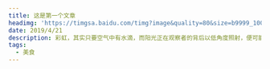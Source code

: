```yaml
---
title: 这是第一个文章
headimg: 'https://timgsa.baidu.com/timg?image&quality=80&size=b9999_10000&sec=1569242028341&di=20f8e0103cf5a85517aec21b795943a6&imgtype=0&src=http%3A%2F%2Fpicture.ik123.com%2Fuploads%2Fallimg%2F170509%2F3-1F509130641.jpg'
date: 2019/4/21
description: 彩虹，其实只要空气中有水滴，而阳光正在观察者的背后以低角度照射，便可能产生可以观察到的彩虹现象，彩虹最常在下午，雨后刚转天晴时出现，这时空气内尘埃少而充满小水滴，天空的一边因为仍有雨云而较暗，而观察者头上或背后已没有云的遮挡而可见阳光，这样彩虹便会较容易被看到。另一个经常可见到彩虹的地方是瀑布附近，在晴朗的天气下背对阳光在空中洒水或喷洒水雾，亦可以制造人工彩虹。
tags:
  - 美食
---
```

